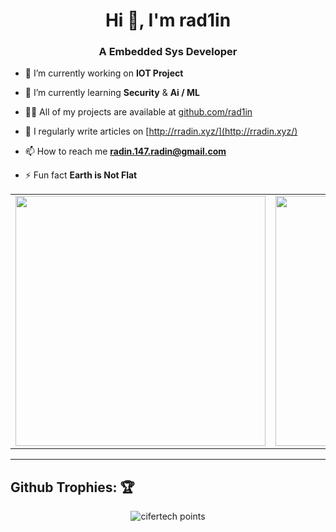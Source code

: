 <h1 align="center">Hi 👋, I'm rad1in</h1>
<h3 align="center">A Embedded Sys Developer</h3>


- 🔭 I’m currently working on **IOT Project**

- 🌱 I’m currently learning **Security** & **Ai / ML**

- 👨‍💻 All of my projects are available at [github.com/rad1in](github.com/rad1in)

- 📝 I regularly write articles on [http://rradin.xyz/](http://rradin.xyz/)

- 📫 How to reach me **radin.147.radin@gmail.com**

- ⚡ Fun fact **Earth is Not Flat**
 
<center>
    <table>
        <tr>
            <td>
                <img width="400px" align="center" src="https://github-readme-stats.vercel.app/api?username=rad1in&show_icons=true&theme=react&hide_border=true" />
            </td>
            <td>
                <img width="400px" align="center" src="http://github-readme-streak-stats.herokuapp.com?user=rad1in&theme=react&hide_border=true" />
            </td>
        </tr>
    </table>
</center>  

---

## Github Trophies: 🏆️

<p align="center">
    <img src="https://github-profile-trophy.vercel.app/?username=rad1in&theme=nord&hide_border=true&no-frame=true&row=1&column=7" alt="cifertech points"/>
</p>
